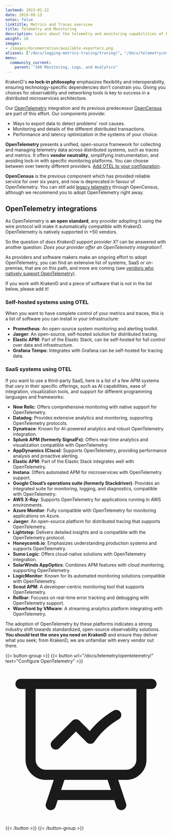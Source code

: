 ```yaml
---
lastmod: 2023-01-22
date: 2019-09-15
notoc: false
linktitle: Metrics and Traces overview
title: Telemetry and Monitoring
description: Learn about the telemetry and monitoring capabilities of KrakenD API Gateway, enabling real-time visibility and analysis of API performance
weight: 10
images:
- /images/documentation/available-exporters.png
aliases: ["/docs/logging-metrics-tracing/tracing/", "/docs/telemetry/overview/"]
menu:
  community_current:
    parent: "160 Monitoring, Logs, and Analytics"
---
```

KrakenD's **no lock-in philosophy** emphasizes flexibility and interoperability, ensuring technology-specific dependencies don't constrain you. Giving you choices for observability and networking tools is key to success in a distributed microservices architecture.

Our [OpenTelemetry](/docs/telemetry/opentelemetry/) integration and its previous predecessor [OpenCensus](/docs/telemetry/opencensus/) are part of this effort. Our components provide:

- Ways to export data to detect problems' root causes.
- Monitoring and details of the different distributed transactions.
- Performance and latency optimization in the systems of your choice.

**OpenTelemetry** presents a unified, open-source framework for collecting and managing telemetry data across distributed systems, such as traces and metrics. It offers **vendor neutrality**, simplifying instrumentation, and avoiding lock-in with specific monitoring platforms. You can choose between over twenty different providers. [Add OTEL to your configuration](/docs/telemetry/opentelemetry/).

**OpenCensus** is the previous component which has provided reliable service for over six years, and now is deprecated in favour of OpenTelemetry. You can still add [legacy telemetry](/docs/telemetry/opencensus/) through OpenCensus, although we recommend you to adopt OpenTelemetry right away.

## OpenTelemetry integrations
As OpenTelemetry is **an open standard**, any provider adopting it using the wire protocol will make it automatically compatible with KrakenD. OpenTelemetry is natively supported in +50 vendors.

So the question of *does KrakenD support provider X?* can be answered with another question: *Does your provider offer an OpenTelemetry integration?*.

As providers and software makers make an ongoing effort to adopt OpenTelemetry, you can find an extensive list of systems, SaaS or on-premise, that are on this path, and more are coming (see [vendors who natively support OpenTelemetry](https://opentelemetry.io/ecosystem/vendors/)).

If you work with KrakenD and a piece of software that is not in the list below, please add it!

### Self-hosted systems using OTEL
When you want to have complete control of your metrics and traces, this is a list of software you can install in your infrastructure:

- **Prometheus**: An open-source system monitoring and alerting toolkit.
- **Jaeger**: An open-source, self-hosted solution for distributed tracing.
- **Elastic APM**: Part of the Elastic Stack, can be self-hosted for full control over data and infrastructure.
- **Grafana Tempo**: Integrates with Grafana can be self-hosted for tracing data.

### SaaS systems using OTEL
If you want to use a third-party SaaS, here is a list of a few APM systems that vary in their specific offerings, such as AI capabilities, ease of integration, visualization tools, and support for different programming languages and frameworks:

- **New Relic**: Offers comprehensive monitoring with native support for OpenTelemetry.
- **Datadog**: Provides extensive analytics and monitoring, supporting OpenTelemetry protocols.
- **Dynatrace**: Known for AI-powered analytics and robust OpenTelemetry integration.
- **Splunk APM (formerly SignalFx)**: Offers real-time analytics and visualization compatible with OpenTelemetry.
- **AppDynamics (Cisco)**: Supports OpenTelemetry, providing performance analysis and proactive alerting.
- **Elastic APM**: Part of the Elastic Stack integrates well with OpenTelemetry.
- **Instana**: Offers automated APM for microservices with OpenTelemetry support.
- **Google Cloud’s operations suite (formerly Stackdriver)**: Provides an integrated suite for monitoring, logging, and diagnostics, compatible with OpenTelemetry.
- **AWS X-Ray**: Supports OpenTelemetry for applications running in AWS environments.
- **Azure Monitor**: Fully compatible with OpenTelemetry for monitoring applications on Azure.
- **Jaeger**: An open-source platform for distributed tracing that supports OpenTelemetry.
- **Lightstep**: Delivers detailed insights and is compatible with the OpenTelemetry protocol.
- **Honeycomb.io**: Emphasizes understanding production systems and supports OpenTelemetry.
- **Sumo Logic**: Offers cloud-native solutions with OpenTelemetry integration.
- **SolarWinds AppOptics**: Combines APM features with cloud monitoring, supporting OpenTelemetry.
- **LogicMonitor**: Known for its automated monitoring solutions compatible with OpenTelemetry.
- **Scout APM**: A developer-centric monitoring tool that supports OpenTelemetry.
- **Rollbar**: Focuses on real-time error tracking and debugging with OpenTelemetry support.
- **Wavefront by VMware**: A streaming analytics platform integrating with OpenTelemetry.

The adoption of OpenTelemetry by these platforms indicates a strong industry shift towards standardized, open-source observability solutions. **You should test the ones you need on KrakenD** and ensure they deliver what you seek; from KrakenD, we are unfamiliar with every vendor out there.

{{< button-group >}}
{{< button url="/docs/telemetry/opentelemetry/" text="Configure OpenTelemetry" >}}<svg data-slot="icon" aria-hidden="true" fill="none" stroke-width="1.5" stroke="currentColor" viewBox="0 0 24 24" xmlns="http://www.w3.org/2000/svg">
  <path d="M3.75 3v11.25A2.25 2.25 0 0 0 6 16.5h2.25M3.75 3h-1.5m1.5 0h16.5m0 0h1.5m-1.5 0v11.25A2.25 2.25 0 0 1 18 16.5h-2.25m-7.5 0h7.5m-7.5 0-1 3m8.5-3 1 3m0 0 .5 1.5m-.5-1.5h-9.5m0 0-.5 1.5m.75-9 3-3 2.148 2.148A12.061 12.061 0 0 1 16.5 7.605" stroke-linecap="round" stroke-linejoin="round"></path>
</svg>
{{< /button >}}
{{< /button-group >}}

